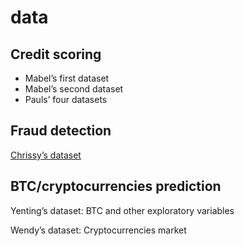# data

## Credit scoring
- Mabel’s first dataset
- Mabel’s second dataset
- Pauls’ four datasets

## Fraud detection
[Chrissy’s dataset](https://www.kaggle.com/datasets/computingvictor/transactions-fraud-datasets?resource=download)

## BTC/cryptocurrencies prediction

Yenting’s dataset: BTC and other exploratory variables

Wendy’s dataset: Cryptocurrencies market
